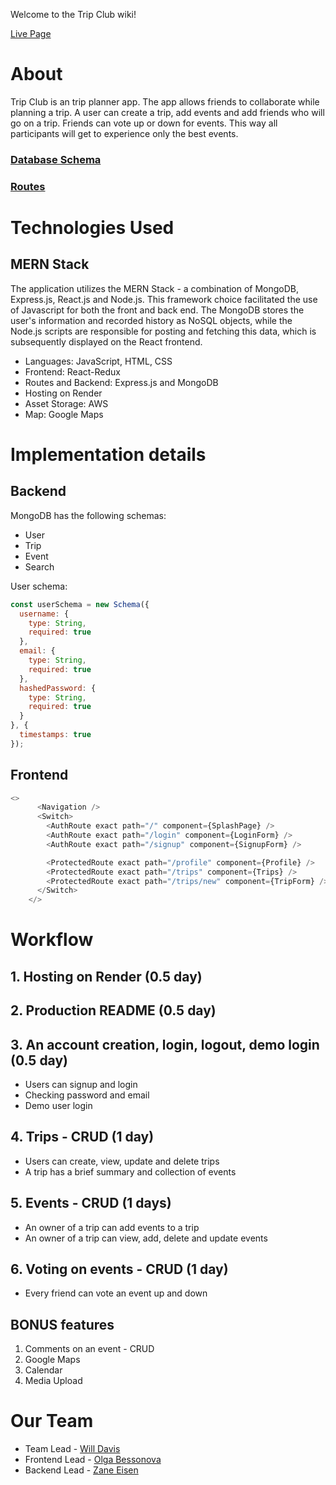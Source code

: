 Welcome to the Trip Club wiki!

[Live Page](https://tripclub.onrender.com)

# About

Trip Club is an trip planner app. The app allows friends to collaborate while planning a trip. A user can create a trip, add events and add friends who will go on a trip. Friends can vote up or down for events. This way all participants will get to experience only the best events. 

### [Database Schema](Database-Schema)
### [Routes](Routes)

# Technologies Used
## MERN Stack
The application utilizes the MERN Stack - a combination of MongoDB, Express.js, React.js and Node.js. This framework choice facilitated the use of Javascript for both the front and back end. The MongoDB stores the user's information and recorded history as NoSQL objects, while the Node.js scripts are responsible for posting and fetching this data, which is subsequently displayed on the React frontend.
- Languages: JavaScript, HTML, CSS
- Frontend: React-Redux
- Routes and Backend: Express.js and MongoDB
- Hosting on Render
- Asset Storage: AWS
- Map: Google Maps


# Implementation details

## Backend
MongoDB has the following schemas:
- User
- Trip
- Event
- Search

User schema:
```javascript
const userSchema = new Schema({
  username: {
    type: String,
    required: true
  },
  email: {
    type: String,
    required: true
  },
  hashedPassword: {
    type: String,
    required: true
  }
}, {
  timestamps: true
});
```

## Frontend
```javascript
<>
      <Navigation />
      <Switch>
        <AuthRoute exact path="/" component={SplashPage} />
        <AuthRoute exact path="/login" component={LoginForm} />
        <AuthRoute exact path="/signup" component={SignupForm} />

        <ProtectedRoute exact path="/profile" component={Profile} />
        <ProtectedRoute exact path="/trips" component={Trips} />       
        <ProtectedRoute exact path="/trips/new" component={TripForm} />
      </Switch>
    </>
```
 
# Workflow
## 1. Hosting on Render (0.5 day)
## 2. Production README (0.5 day)
## 3. An account creation, login, logout, demo login (0.5 day)
* Users can signup and login
* Checking password and email
* Demo user login

## 4. Trips - CRUD (1 day)
* Users can create, view, update and delete trips
* A trip has a brief summary and collection of events

## 5. Events - CRUD (1 days)
* An owner of a trip can add events to a trip
* An owner of a trip can view, add, delete and update events

## 6. Voting on events - CRUD (1 day)
* Every friend can vote an event up and down 


## BONUS features
1. Comments on an event - CRUD 
2. Google Maps
3. Calendar
4. Media Upload

# Our Team
- Team Lead - [Will Davis](https://github.com/wtdavis)
- Frontend Lead - [Olga Bessonova](https://github.com/olga-bessonova)
- Backend Lead - [Zane Eisen](https://github.com/zeisen33)